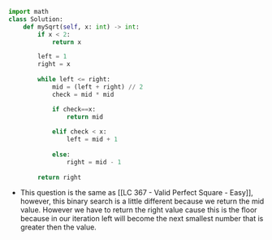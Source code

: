 ```python
import math
class Solution:
	def mySqrt(self, x: int) -> int:
		if x < 2:
			return x

		left = 1
		right = x
		
		while left <= right:
			mid = (left + right) // 2
			check = mid * mid

			if check==x:
				return mid
			
			elif check < x:
				left = mid + 1
			
			else:
				right = mid - 1
		
		return right
```

- This question is the same as [[LC 367 - Valid Perfect Square - Easy]], however, this binary search is a little different because we return the mid value. However we have to return the right value cause this is the floor because in our iteration left will become the next smallest number that is greater then the value. 